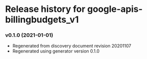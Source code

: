 # Release history for google-apis-billingbudgets_v1

### v0.1.0 (2021-01-01)

* Regenerated from discovery document revision 20201107
* Regenerated using generator version 0.1.0

